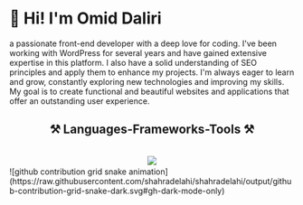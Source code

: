 <h1>👋 Hi! I'm Omid Daliri</h1>
a passionate front-end developer with a deep love for coding. I've been working with WordPress for several years and have gained extensive expertise in this platform. I also have a solid understanding of SEO principles and apply them to enhance my projects. I'm always eager to learn and grow, constantly exploring new technologies and improving my skills. My goal is to create functional and beautiful websites and applications that offer an outstanding user experience.

<h2 align="center">⚒️ Languages-Frameworks-Tools ⚒️ </h2>
<br/>
<div align="center">
    <img src="https://github.com/user-attachments/assets/14f674a3-4787-44a1-8359-a64df9590e2f" /><br>
</div>
![github contribution grid snake animation](https://raw.githubusercontent.com/shahradelahi/shahradelahi/output/github-contribution-grid-snake-dark.svg#gh-dark-mode-only)
